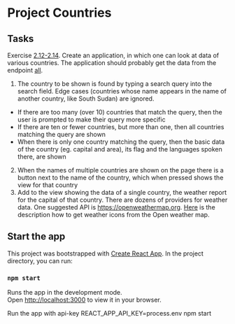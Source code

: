 # Project Countries

## Tasks
Exercise [2.12-2.14](https://fullstackopen.com/en/part2/getting_data_from_server#exercises-2-11-2-14).
Create an application, in which one can look at data of various countries. The application should probably get the data from the endpoint [all](https://restcountries.com/v3.1/all).
1. The country to be shown is found by typing a search query into the search field. Edge cases (countries whose name appears in the name of another country, like South Sudan) are ignored.
- If there are too many (over 10) countries that match the query, then the user is prompted to make their query more specific
- If there are ten or fewer countries, but more than one, then all countries matching the query are shown
- When there is only one country matching the query, then the basic data of the country (eg. capital and area), its flag and the languages spoken there, are shown
2. When the names of multiple countries are shown on the page there is a button next to the name of the country, which when pressed shows the view for that country
3. Add to the view showing the data of a single country, the weather report for the capital of that country. There are dozens of providers for weather data. One suggested API is https://openweathermap.org.
[Here](https://openweathermap.org/weather-conditions#Icon-list) is the description how to get weather icons from the Open weather map.

## Start the app
This project was bootstrapped with [Create React App](https://github.com/facebook/create-react-app).
In the project directory, you can run:

### `npm start`

Runs the app in the development mode.\
Open [http://localhost:3000](http://localhost:3000) to view it in your browser.

Run the app with api-key
REACT_APP_API_KEY=process.env npm start 
